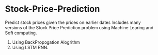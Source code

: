 # Stock-Price-Prediction
Predict stock prices given the prices on earlier dates
Includes many versions of the Stock Price Prediction problem using Machine Learing and Soft computing.
1. Using BackPropogation Alogrithm
2. Using LSTM RNN.
